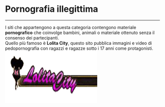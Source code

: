 # Pornografia illegittima
---
I siti che appartengono a questa categoria contengono materiale **pornografico** che coinvolge bambini, animali o materiale ottenuto senza il consenso dei partecipanti.<br/>
Quello più famoso è **Lolita City**, questo sito pubblica immagini e video di pedopornografia con ragazzi e ragazze sotto i 17 anni come protagonisti.
![](LolitaCityAnonymous.png)
